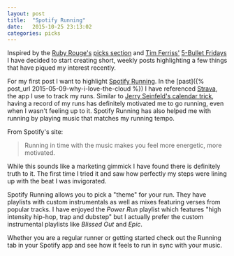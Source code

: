 ```yaml
---
layout: post
title:  "Spotify Running"
date:   2015-10-25 23:13:02
categories: picks
---
```


Inspired by the [Ruby Rouge's](https://devchat.tv/ruby-rogues/) [picks section](https://devchat.tv/ruby-rogues/picks) and [Tim Ferriss'](http://fourhourworkweek.com/) [5-Bullet Fridays](http://www.fourhournewsletter.com/site/fourhourworkweeknewsletter/webform.html?wid=6&u=w&mg_param3=4) I have decided to start creating short, weekly posts highlighting a few things that have piqued my interest recently.

For my first post I want to highlight [Spotify Running](https://www.spotify.com/us/running/). In the [past]({% post_url 2015-05-09-why-i-love-the-cloud %}) I have referenced [Strava](https://www.strava.com/), the app I use to track my runs. Similar to [Jerry Seinfeld's calendar trick](http://lifehacker.com/281626/jerry-seinfelds-productivity-secret), having a record of my runs has definitely motivated me to go running, even when I wasn't feeling up to it. Spotify Running has also helped me with running by playing music that matches my running tempo.

From Spotify's site:

> Running in time with the music makes you feel more energetic, more motivated.

While this sounds like a marketing gimmick I have found there is definitely truth to it. The first time I tried it and saw how perfectly my steps were lining up with the beat I was invigorated.

Spotify Running allows you to pick a "theme" for your run. They have playlists with custom instrumentals as well as mixes featuring verses from popular tracks. I have enjoyed the *Power Run* playlist which features  "high intensity hip-hop, trap and dubstep"  but I actually prefer the custom instrumental playlists like *Blissed Out* and *Epic*.

Whether you are a regular runner or getting started check out the Running tab in your Spotify app and see how it feels to run in sync with your music.
